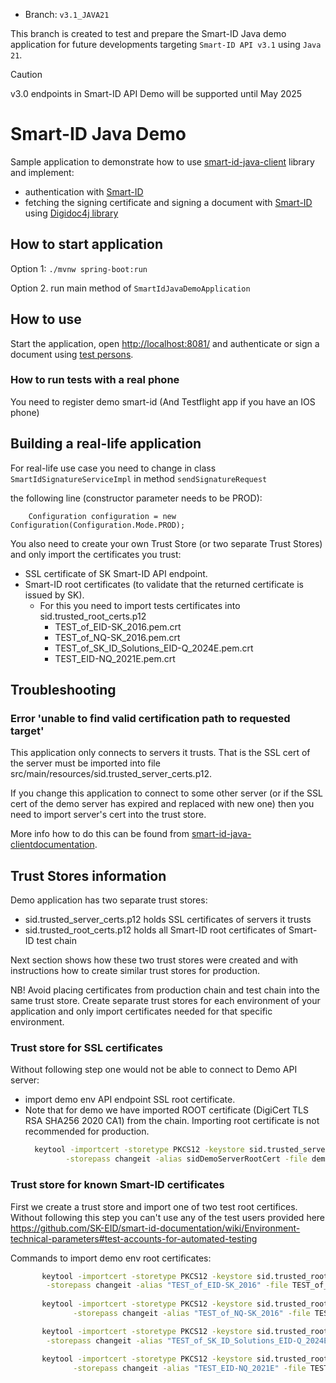 * Branch: `v3.1_JAVA21`

This branch is created to test and prepare the Smart-ID Java demo application for future developments targeting `Smart-ID API v3.1` using `Java 21`.

> [!CAUTION]
> v3.0 endpoints in Smart-ID API Demo will be supported until May 2025

# Smart-ID Java Demo

Sample application to demonstrate how to use [smart-id-java-client](https://github.com/SK-EID/smart-id-java-client) library and implement:
* authentication with [Smart-ID](https://github.com/SK-EID/smart-id-documentation)
* fetching the signing certificate and signing a document with [Smart-ID](https://github.com/SK-EID/smart-id-documentation) using [Digidoc4j library](https://github.com/open-eid/digidoc4j)

## How to start application

Option 1: `./mvnw spring-boot:run`

Option 2. run main method of `SmartIdJavaDemoApplication`


## How to use

Start the application, open [http://localhost:8081/](http://localhost:8081/)
and authenticate or sign a document using 
[test persons](https://github.com/SK-EID/smart-id-documentation/wiki/Environment-technical-parameters).

### How to run tests with a real phone

You need to register demo smart-id (And Testflight app if you have an IOS phone)

## Building a real-life application

For real-life use case you need to change in class `SmartIdSignatureServiceImpl` in method `sendSignatureRequest`

the following line (constructor parameter needs to be PROD):

        Configuration configuration = new Configuration(Configuration.Mode.PROD);

You also need to create your own Trust Store (or two separate Trust Stores)
and only import the certificates you trust:

  * SSL certificate of SK Smart-ID API endpoint. 
  * Smart-ID root certificates (to validate that the returned certificate is issued by SK). 
    * For this you need to import tests certificates into sid.trusted_root_certs.p12
      * TEST_of_EID-SK_2016.pem.crt 
      * TEST_of_NQ-SK_2016.pem.crt 
      * TEST_of_SK_ID_Solutions_EID-Q_2024E.pem.crt
      * TEST_EID-NQ_2021E.pem.crt

## Troubleshooting

### Error 'unable to find valid certification path to requested target'

This application only connects to servers it trusts. That is the SSL cert of the
server must be imported into file src/main/resources/sid.trusted_server_certs.p12.

If you change this application to connect to some other server 
(or if the SSL cert of the demo server has expired and replaced with new one)
then you need to import server's cert into the trust store.

More info how to do this can be found from [smart-id-java-clientdocumentation](https://github.com/SK-EID/smart-id-java-client).

## Trust Stores information

Demo application has two separate trust stores:
 * sid.trusted_server_certs.p12 holds SSL certificates of servers it trusts 
 * sid.trusted_root_certs.p12 holds all Smart-ID root certificates of Smart-ID test chain

Next section shows how these two trust stores were created
and with instructions how to create similar trust stores for production.

NB! Avoid placing certificates from production chain and test chain into
the same trust store. Create separate trust stores for each environment of your application
and only import certificates needed for that specific environment.

### Trust store for SSL certificates 
 
Without following step one would not be able to connect to Demo API server:
 * import demo env API endpoint SSL root certificate. 
 * Note that for demo we have imported ROOT certificate (DigiCert TLS RSA SHA256 2020 CA1) from the chain. Importing root certificate is not recommended for production.
    ```sh
      keytool -importcert -storetype PKCS12 -keystore sid.trusted_server_certs.p12 \
             -storepass changeit -alias sidDemoServerRootCert -file demo_root_cert.crt -noprompt
    ```

### Trust store for known Smart-ID certificates

First we create a trust store and import one of two test root certifices.
Without following this step you can't use any of the test users provided here
https://github.com/SK-EID/smart-id-documentation/wiki/Environment-technical-parameters#test-accounts-for-automated-testing

Commands to import demo env root certificates:
```sh
       keytool -importcert -storetype PKCS12 -keystore sid.trusted_root_certs.p12 \
        -storepass changeit -alias "TEST_of_EID-SK_2016" -file TEST_of_EID-SK_2016.pem.crt -noprompt
  
       keytool -importcert -storetype PKCS12 -keystore sid.trusted_root_certs.p12 \
              -storepass changeit -alias "TEST_of_NQ-SK_2016" -file TEST_of_NQ-SK_2016.pem.crt -noprompt

       keytool -importcert -storetype PKCS12 -keystore sid.trusted_root_certs.p12 \
        -storepass changeit -alias "TEST_of_SK_ID_Solutions_EID-Q_2024E" -file TEST_of_SK_ID_Solutions_EID-Q_2024E.pem.crt -noprompt

       keytool -importcert -storetype PKCS12 -keystore sid.trusted_root_certs.p12 \
              -storepass changeit -alias "TEST_EID-NQ_2021E" -file TEST_EID-NQ_2021E.pem.crt -noprompt
```

